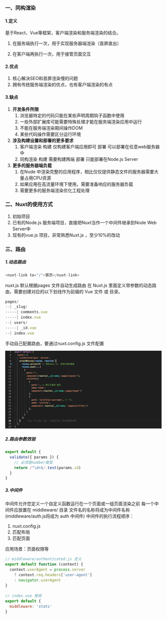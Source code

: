 ### 一、同构渲染

#### 1.定义

基于React、Vue等框架，客户端渲染和服务端渲染的结合。

1. 在服务端执行一次，用于实现服务器端渲染（首屏直出）

2. 在客户端再执行一次，用于接管页面交互

#### 2.优点

1. 核心解决SEO和首屏渲染慢的问题
2. 拥有传统服务端渲染的优点，也有客户端渲染的有点

#### 3.缺点

1. **开发条件所限**
   1. 浏览器特定的代码只能在某些声明周期钩子函数中使用
   2. 一些外部扩展库可能需要特殊处理才能在服务端渲染应用中运行
   3. 不能在服务端渲染期间操作DOM
   4. 某些代码操作需要区分运行环境
2. **涉及构建设置和部署的更多要求**
   1. 客户端渲染 构建 仅构建客户端应用即可  部署 可以部署在任意web服务器中
   2. 同构渲染 构建 需要构建两端  部署 只能部署在Node.js Server
3. **更多的服务器端负载**
   1. 在Node 中渲染完整的应用程序，相比仅仅提供静态文件的服务器需要大量占用CPU资源
   2. 如果应用在高流量环境下使用，需要准备响应的服务器负载
   3. 需要更多的服务端渲染优化工程处理

### 二、Nuxt的使用方式

1. 初始项目
2. 已有的Node.js 服务端项目，直接把Nuxt当作一个中间件继承到Node Web Server中
3. 现有的vue.js 项目，非常熟悉Nuxt.js ，至少10%的改动

### 三、路由

##### 1.动态路由

```javascript
<nuxt-link to="/">首页</nuxt-link>
```

nuxt.js 默认根据pages 文件自动生成路由
在 Nuxt.js 里面定义带参数的动态路由，需要创建对应的以下划线作为前缀的 Vue 文件 或 目录。

```javascript
pages/
--| _slug/
-----| comments.vue
-----| index.vue
--| users/
-----| _id.vue
--| index.vue
```

手动自己配置路由，要通过nuxt.config.js 文件配置

![image-20201126140713219](../../../image/image-20201126140713219.png)

##### 2.路由参数效验

```javascript
export default {
  validate({ params }) {
    // 必须是number类型
    return /^\d+$/.test(params.id)
  }
}
```

##### 3.中间件

中间件允许您定义一个自定义函数运行在一个页面或一组页面渲染之前
每一个中间件应放置在 middleware/ 目录
文件名的名称将成为中间件名称 (middleware/auth.js将成为 auth 中间件)
中间件的执行流程顺序：

1. nuxt.config.js 
2. 匹配布局 
3. 匹配页面

应用场景：页面权限等

```javascript
// middleware/authenticated.js 定义
export default function (context) {
  context.userAgent = process.server
    ? context.req.headers['user-agent']
    : navigator.userAgent
}

// index.vue 使用
export default {
  middleware: 'stats'
}
```








